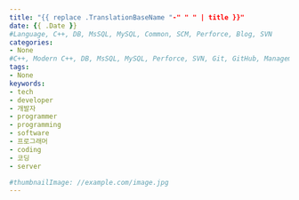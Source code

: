 ```yaml
---
title: "{{ replace .TranslationBaseName "-" " " | title }}"
date: {{ .Date }}
#Language, C++, DB, MsSQL, MySQL, Common, SCM, Perforce, Blog, SVN
categories:
- None
#C++, Modern C++, DB, MsSQL, MySQL, Perforce, SVN, Git, GitHub, Management, Blog, Hugo, Architecture
tags:
- None
keywords:
- tech
- developer
- 개발자
- programmer
- programming
- software
- 프로그래머
- coding
- 코딩
- server

#thumbnailImage: //example.com/image.jpg
---
```


<!--more-->
